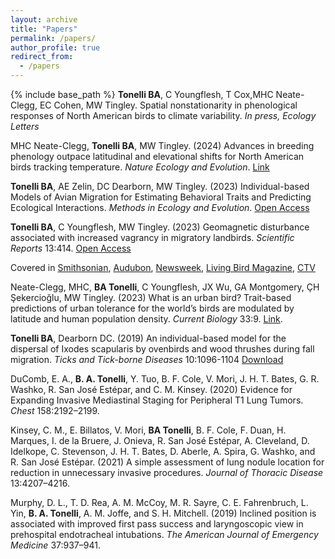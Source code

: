 ```yaml
---
layout: archive
title: "Papers"
permalink: /papers/
author_profile: true
redirect_from:
  - /papers
---
```


{% include base_path %}
**Tonelli BA**, C Youngflesh, T Cox,MHC Neate-Clegg, EC Cohen, MW Tingley. Spatial nonstationarity in phenological responses of North American birds to climate variability. *In press, Ecology Letters* 

MHC Neate-Clegg, **Tonelli BA**, MW Tingley. (2024) Advances in breeding phenology outpace latitudinal and elevational shifts for North American birds tracking temperature. *Nature Ecology and Evolution*. [Link](https://www.nature.com/articles/s41559-024-02536-z)  

**Tonelli BA**, AE Zelin, DC Dearborn, MW Tingley. (2023) Individual-based Models of Avian Migration for Estimating Behavioral Traits and Predicting Ecological Interactions. *Methods in Ecology and Evolution*. [Open Access](https://besjournals.onlinelibrary.wiley.com/doi/full/10.1111/2041-210X.14189)

**Tonelli BA**, C Youngflesh, MW Tingley. (2023) Geomagnetic disturbance associated with increased vagrancy in migratory landbirds. *Scientific Reports* 13:414. [Open Access](https://www.nature.com/articles/s41598-022-26586-0)

Covered in [Smithsonian](https://www.smithsonianmag.com/science-nature/one-reason-migrating-birds-get-lost-is-out-of-this-world-180983301/), [Audubon](https://www.audubon.org/news/when-birds-get-lost-space-storms-may-be-blame), [Newsweek](https://www.newsweek.com/space-weather-geomagnetic-storms-migrating-birds-navigation-1833899), [Living Bird Magazine](https://www.allaboutbirds.org/news/geomagnetic-disturbances-and-wrong-way-bird-migrations/#), [CTV](https://www.ctvnews.ca/sci-tech/new-study-sheds-light-on-what-may-be-throwing-some-migratory-birds-off-course-1.6237943)

Neate-Clegg, MHC, **BA Tonelli**, C Youngflesh, JX Wu, GA Montgomery, ÇH Şekercioğlu, MW Tingley. (2023) What is an urban bird? Trait-based predictions of urban tolerance for the world’s birds are modulated by latitude and human population density. *Current Biology* 33:9. [Link](https://www.sciencedirect.com/science/article/pii/S0960982223003123). 

**Tonelli BA**, Dearborn DC. (2019)  An individual-based model for the dispersal of Ixodes scapularis by ovenbirds and wood thrushes during fall migration.  *Ticks and Tick-borne Diseases* 10:1096-1104 [Download](http://bentonelli.github.io/files/T_D_2018.pdf)

DuComb, E. A., **B. A. Tonelli**, Y. Tuo, B. F. Cole, V. Mori, J. H. T. Bates, G. R. Washko, R. San José Estépar, and C. M. Kinsey. (2020) Evidence for Expanding Invasive Mediastinal Staging for Peripheral T1 Lung Tumors. *Chest* 158:2192–2199.

Kinsey, C. M., E. Billatos, V. Mori, **BA Tonelli**, B. F. Cole, F. Duan, H. Marques, I. de la Bruere, J. Onieva, R. San José Estépar, A. Cleveland, D. Idelkope, C. Stevenson, J. H. T. Bates, D. Aberle, A. Spira, G. Washko, and R. San José Estépar. (2021) A simple assessment of lung nodule location for reduction in unnecessary invasive procedures. *Journal of Thoracic Disease* 13:4207–4216.

Murphy, D. L., T. D. Rea, A. M. McCoy, M. R. Sayre, C. E. Fahrenbruch, L. Yin, **B. A. Tonelli**, A. M. Joffe, and S. H. Mitchell. (2019) Inclined position is associated with improved first pass success and laryngoscopic view in prehospital endotracheal intubations. *The American Journal of Emergency Medicine* 37:937–941.
